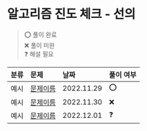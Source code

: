 # 알고리즘 진도 체크 - 선의

> ⭕️ 풀이 완료  
> ❌ 풀이 미완  
> ❓ 해설 필요

| 분류 | 문제 | 날짜 | 풀이 여부 |
|:---|:---|:---|:---|
|예시|[문제이름](https://www.acmicpc.net/problem/1012)|2022.11.29|⭕️|
|예시|[문제이름](https://www.acmicpc.net/problem/1012)|2022.11.30|❌|
|예시|[문제이름](https://www.acmicpc.net/problem/1012)|2022.12.01|❓|
